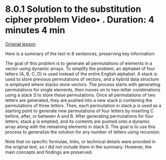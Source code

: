 # 8.0.1 Solution to the substitution cipher problem Video• . Duration: 4 minutes 4 min

[Original lesson](https://www.coursera.org/learn/uol-algorithms-and-data-structures-1/lecture/egw5N/8-0-1-solution-to-the-substitution-cipher-problem)

Here is a summary of the text in 8 sentences, preserving key information:

The goal of this problem is to generate all permutations of elements in a vector using dynamic arrays. To simplify the problem, an alphabet of four letters (A, B, C, D) is used instead of the entire English alphabet. A stack is used to store previous permutations of vectors, and a hybrid data structure is employed where stacks store vectors. The process starts with generating permutations for single elements, then moves on to two-letter combinations using a stack S to store these permutations. Once all permutations of two letters are generated, they are pushed into a new stack p containing the permutations of three letters. Then, each permutation in stack p is used as a starting point to generate new permutations of four letters by inserting C before, after, or between A and B. After generating permutations for four letters, stack p is emptied, and its contents are pushed onto a dynamic array along with the remaining elements in stack S. The goal is to use this process to generalize the solution for any number of letters using recursion.

Note that no specific formulae, links, or technical details were provided in the original text, so I did not include them in the summary. However, the main concepts and findings are preserved.

